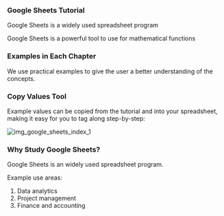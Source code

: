 ### Google Sheets Tutorial

Google Sheets is a widely used spreadsheet program

Google Sheets is a powerful tool to use for mathematical functions



### Examples in Each Chapter

We use practical examples to give the user a better understanding of the concepts.




### Copy Values Tool

Example values can be copied from the tutorial and into your spreadsheet, making it easy for you to tag along step-by-step:


![img_google_sheets_index_1](https://user-images.githubusercontent.com/47166768/191903952-8fee686c-d40e-4c8d-84ab-e0d8f466daea.png)



### Why Study Google Sheets?

Google Sheets is an widely used spreadsheet program.

Example use areas:

1. Data analytics
2. Project management
3. Finance and accounting
